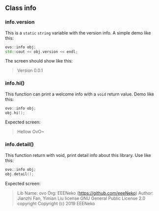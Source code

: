 ## Class info
### info.version
This is a `static` `string` variable with the version info. A simple demo like this:
````C++
ovo::info obj;
std::cout << obj.version << endl;
````
The screen should show like this: 
>Version 0.0.1

### info.hi()
This function can print a welcome info with a `void` return value. Demo like this:
````C++
ovo::info obj;
obj.hi();
````
Expected screen: 
>Hellow OvO~

### info.detail()
This function return with void, print detail info about this library. Use like this:
````C++
ovo::info obj;
obj.detail();
````
Expected screen: 
>Lib Name: ovo
>Org: EEENeko (https://github.com/eeeNeko)
>Author: Jianzhi Fan, Yimian Liu
>license GNU General Public License 2.0
>copyright Copyright (c) 2019 EEENeko


